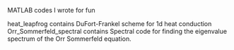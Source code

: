 MATLAB codes I wrote for fun

heat_leapfrog contains DuFort-Frankel scheme for 1d heat conduction
Orr_Sommerfeld_spectral	contains Spectral code for finding the eigenvalue spectrum of the Orr Sommerfeld equation.

